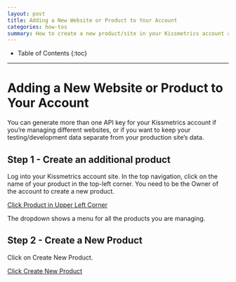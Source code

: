 ```yaml
---
layout: post
title: Adding a New Website or Product to Your Account
categories: how-tos
summary: How to create a new product/site in your Kissmetrics account and generate a new API key.
---
```

* Table of Contents
{:toc}
* * *

# Adding a New Website or Product to Your Account


You can generate more than one API key for your Kissmetrics account if you’re managing different websites, or if you want to keep your testing/development data separate from your production site’s data.

## Step 1 - Create an additional product

Log into your Kissmetrics account site. In the top navigation, click on the name of your product in the top-left corner. You need to be the Owner of the account to create a new product.

[Click Product in Upper Left Corner][ss-1]

The dropdown shows a menu for all the products you are managing.

## Step 2 - Create a New Product

Click on Create New Product.

[Click Create New Product][ss-2]


[ss-1]: https://s3.amazonaws.com/kissmetrics-support-files/assets/how-tos/create-site/Adding%20a%20New%20Website%20or%20Product%201.png
[ss-2]: https://s3.amazonaws.com/kissmetrics-support-files/assets/how-tos/create-site/Adding%20a%20New%20Website%20or%20Product%202.png
